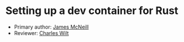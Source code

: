 # Setting up a dev container for Rust

* Primary author: [James McNeill](http://github.com/jamesbmc1)
* Reviewer: [Charles Wilt](https://github.com/crwilt)